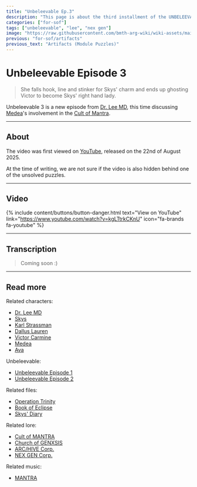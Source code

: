 ```yaml
---
title: "Unbeleevable Ep.3"
description: "This page is about the third installment of the UNBELEEVABLE docu-series, created by Dr. Lee M.D."
categories: ["for-sof"]
tags: ["unbeleevable", "lee", "nex gen"]
image: "https://raw.githubusercontent.com/bmth-arg-wiki/wiki-assets/main/files/unbeleevable3/unbeleevable3-300x300.png"
previous: "for-sof/artifacts"
previous_text: "Artifacts (Module Puzzles)"
---
```


# Unbeleevable Episode 3

> She falls hook, line and stinker for Skys' charm and ends up ghosting Victor to 
> become Skys' right hand lady.

Unbeleevable 3 is a new episode from [Dr. Lee MD](../characters/lee-md), this time discussing [Medea](../characters/medea)'s 
involvement in the [Cult of Mantra](../lore/mantra).

***

## About

The video was first viewed on [YouTube](https://www.youtube.com/watch?v=kgLTtrkCKnU), released 
on the 22nd of August 2025. 

At the time of writing, we are not sure if the video is also hidden behind one of the unsolved puzzles.

***

## Video

{% include content/buttons/button-danger.html text="View on YouTube" link="https://www.youtube.com/watch?v=kgLTtrkCKnU" icon="fa-brands fa-youtube" %}

***

## Transcription

> Coming soon :)

***

## Read more

Related characters:

- [Dr. Lee MD](../characters/lee-md)
- [Skys](../characters/skys)
- [Karl Strassman](../characters/strassman)
- [Dallus Lauren](../characters/dallus-lauren)
- [Victor Carmine](../characters/victor-carmine)
- [Medea](../characters/medea)
- [Ava](../characters/ava)

Unbeleevable:

- [Unbeleevable Episode 1](unbeleevable)
- [Unbeleevable Episode 2](unbeleevable2)

Related files:

- [Operation Trinity](trinity_document)
- [Book of Eclipse](book-of-eclipse)
- [Skys' Diary](skys-diary)

Related lore:

- [Cult of MANTRA](../lore/mantra)
- [Church of GENXSIS](../lore/church)
- [ARC/HIVE Corp.](../lore/archive)
- [NEX GEN Corp.](../lore/nex-gen-corporation)

Related music:

- [MANTRA](../music/amo-mantra)